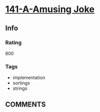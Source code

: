 # [141-A-Amusing Joke](https://codeforces.com/problemset/problem/141/A)

## Info

### Rating

800

### Tags

- implementation
- sortings
- strings

## __COMMENTS__

> 
